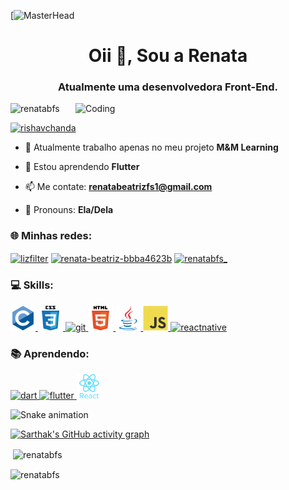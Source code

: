 [![MasterHead](https://img.wattpad.com/2b6d1509224f859057c4469140faf7ed5fe9def4/68747470733a2f2f73332e616d617a6f6e6177732e636f6d2f776174747061642d6d656469612d736572766963652f53746f7279496d6167652f325a6e3057706c587846414c37673d3d2d3834323339343337302e313566363562356136376435383233363831353334343734363330302e676966)
<h1 align="center">Oii 👋, Sou a Renata</h1>
<h3 align="center">Atualmente uma desenvolvedora Front-End.</h3>
<img align="right" alt="Coding" width="400" src="https://66.media.tumblr.com/5625b65e58ca7e58e227ac4ed4d8ab6e/beac65286062eb98-8c/s500x750/c215f9cfb3d97be515483ede60e7737a9ad466ea.gif">


<p align="left"> <img src="https://komarev.com/ghpvc/?username=renatabfs&label=Profile%20views&color=0e75b6&style=flat" alt="renatabfs" /> </p>

<p align="left"> <a href="https://twitter.com/lizfilter" target="blank"><img src="https://img.shields.io/twitter/follow/lizfilter?logo=twitter&style=for-the-badge" alt="rishavchanda" /></a> </p>

- 🔭 Atualmente trabalho apenas no meu projeto **M&M Learning**

- 🌱 Estou aprendendo **Flutter**

- 📫 Me contate: **renatabeatrizfs1@gmail.com**

- 🙂 Pronouns: **Ela/Dela**

<h3 align="left">🌐 Minhas redes:</h3>
<p align="left">
<a href="https://twitter.com/lizfilter" target="blank"><img align="center" src="https://raw.githubusercontent.com/rahuldkjain/github-profile-readme-generator/master/src/images/icons/Social/twitter.svg" alt="lizfilter" height="30" width="40" /></a>
<a href="https://www.linkedin.com/in/reanata-beatriz-bbba4623b" target="blank"><img align="center" src="https://raw.githubusercontent.com/rahuldkjain/github-profile-readme-generator/master/src/images/icons/Social/linked-in-alt.svg" alt="renata-beatriz-bbba4623b" height="30" width="40" /></a>
<a href="https://instagram.com/renatabfs_" target="blank"><img align="center" src="https://raw.githubusercontent.com/rahuldkjain/github-profile-readme-generator/master/src/images/icons/Social/instagram.svg" alt="renatabfs_" height="30" width="40" /></a>

</p>

<h3 align="left">💻 Skills:</h3>
<a href="https://www.cprogramming.com/" target="_blank" rel="noreferrer"> <img src="https://raw.githubusercontent.com/devicons/devicon/master/icons/c/c-original.svg" alt="c" width="40" height="40"/> </a> <a href="https://www.w3schools.com/css/" target="_blank" rel="noreferrer"> <img src="https://raw.githubusercontent.com/devicons/devicon/master/icons/css3/css3-original-wordmark.svg" alt="css3" width="40" height="40"/> </a>  <a href="https://git-scm.com/" target="_blank" rel="noreferrer"> <img src="https://www.vectorlogo.zone/logos/git-scm/git-scm-icon.svg" alt="git" width="40" height="40"/> </a>  <a href="https://www.w3.org/html/" target="_blank" rel="noreferrer"> <img src="https://raw.githubusercontent.com/devicons/devicon/master/icons/html5/html5-original-wordmark.svg" alt="html5" width="40" height="40"/> </a> <a href="https://www.java.com" target="_blank" rel="noreferrer"> <img src="https://raw.githubusercontent.com/devicons/devicon/master/icons/java/java-original.svg" alt="java" width="40" height="40"/> </a> <a href="https://developer.mozilla.org/en-US/docs/Web/JavaScript" target="_blank" rel="noreferrer"> <img src="https://raw.githubusercontent.com/devicons/devicon/master/icons/javascript/javascript-original.svg" alt="javascript" width="40" height="40"/> </a>  <a href="https://reactnative.dev/" target="_blank" rel="noreferrer"> <img src="https://reactnative.dev/img/header_logo.svg" alt="reactnative" width="40" height="40"/> </a></p>

<h3 align="left">📚 Aprendendo:</h3>
<a href="https://dart.dev" target="_blank" rel="noreferrer"> <img src="https://www.vectorlogo.zone/logos/dartlang/dartlang-icon.svg" alt="dart" width="40" height="40"/> </a> <a href="https://flutter.dev" target="_blank" rel="noreferrer"> <img src="https://www.vectorlogo.zone/logos/flutterio/flutterio-icon.svg" alt="flutter" width="40" height="40"/> </a>
<a href="https://reactjs.org/" target="_blank" rel="noreferrer"> <img src="https://raw.githubusercontent.com/devicons/devicon/master/icons/react/react-original-wordmark.svg" alt="react" width="40" height="40"/> </a>

![Snake animation](https://github.com/renatabfs/renatabfs/blob/output/github-contribution-grid-snake.svg)

[![Sarthak's GitHub activity graph](https://activity-graph.herokuapp.com/graph?username=renatabfs&&theme=xcode)](https://github.com/renatabfs)

<p>&nbsp;<img align="center" src="https://github-readme-stats.vercel.app/api?username=renatabfs&show_icons=true&locale=en&theme=tokyonight" alt="renatabfs" />

<img align="center" src="https://github-readme-streak-stats.herokuapp.com/?user=renatabfs&&theme=tokyonight" alt="renatabfs" /></p>
